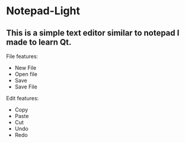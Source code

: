# Notepad-Light
## This is a simple text editor similar to notepad I made to learn Qt.
File features:
* New File
* Open file
* Save
* Save File

Edit features:
* Copy
* Paste
* Cut
* Undo
* Redo
